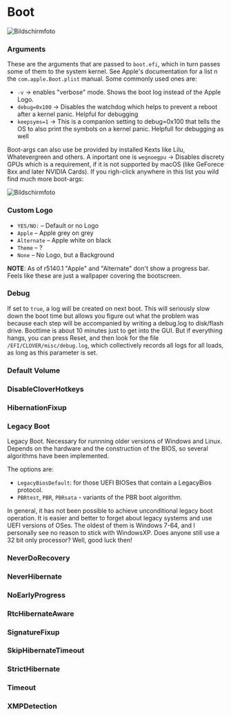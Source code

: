 # Boot
![Bildschirmfoto](https://user-images.githubusercontent.com/76865553/135759685-91855b87-4aa0-4cfa-9917-9b3406ed1750.png)

### Arguments

These are the arguments that are passed to `boot.efi`, which in turn passes some of them to the system kernel. See Apple's documentation for a list n the `com.apple.Boot.plist` manual. Some commonly used ones are:

- `-v` &rarr;  enables "verbose" mode. Shows the boot log instead of the Apple Logo.
-  `debug=0x100` &rarr; Disables the watchdog which helps to prevent a reboot after a kernel panic. Helpful for debugging
-  `keepsyms=1` &rarr; This is a companion setting to debug=0x100 that tells the OS to also print the symbols on a kernel panic. Helpfull for debugging as well

Boot-args can also use be provided by installed Kexts like Lilu, Whatevergreen and others. A inportant one is `wegnoegpu` &rarr; Disables discrety GPUs which is a requirement, if it is not supported by macOS (like GeForece 8xx and later NVIDIA Cards). If you righ-click anywhere in this list you wild find much more boot-args: 

![Bildschirmfoto](https://user-images.githubusercontent.com/76865553/135818786-923330d4-564a-41c6-acbf-ae16b4ac0d55.png)

### Custom Logo

- `YES/NO:` – Default or no Logo
- `Apple` – Apple grey on grey
- `Alternate` – Apple white on black
- `Theme` – ?
- `None` – No Logo, but a Background

**NOTE**: As of r5140.1 "Apple" and "Alternate" don't show a progress bar. Feels like these are just a wallpaper covering the bootscreen. 

### Debug
If set to `true`, a log will be created on next boot. This will seriously slow down the boot time but allows you figure out what the problem was because each step will be accompanied by writing a debug.log to disk/flash drive. Boottime is about 10 minutes just to get into the GUI. But if everything hangs, you can press Reset, and then look for the file `/EFI/CLOVER/misc/debug.log`, which collectively records all logs for all loads, as long as this parameter is set.

### Default Volume

### DisableCloverHotkeys
### HibernationFixup
### Legacy Boot

Legacy Boot. Necessary for runnning older versions of Windows and Linux. Depends on the hardware and the construction of the BIOS, so several algorithms have been implemented. 

The options are:

- `LegacyBiosDefault`: for those UEFI BIOSes that contain a LegacyBios protocol.
- `PBRtest`, `PBR`, `PBRsata` - variants of the PBR boot algorithm.

In general, it has not been possible to achieve unconditional legacy boot operation. It is easier and better to forget about legacy systems and use UEFI versions of OSes. The oldest of them is Windows 7-64, and I personally see no reason to stick with WindowsXP. Does anyone still use a 32 bit only processor? Well, good luck then!

### NeverDoRecovery
### NeverHibernate
### NoEarlyProgress
### RtcHibernateAware
### SignatureFixup
### SkipHibernateTimeout
### StrictHibernate
### Timeout
### XMPDetection
